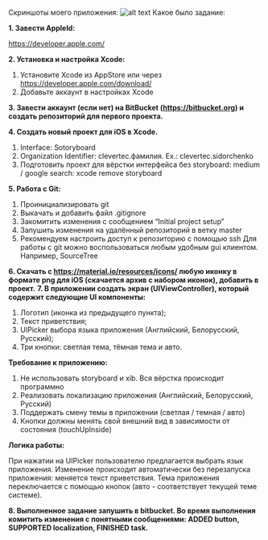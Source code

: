 Скриншоты моего приложения:
![alt text](https://drive.google.com/uc?export=download&confirm=no_antivirus&id=1PeCfFUR29i0H3EixGhvwGxEkqDaDqm5k)
Какое было задание:

**1. Завести AppleId:**

https://developer.apple.com/

**2. Установка и настройка Xcode:**

1. Установите Xcode из AppStore или через https://developer.apple.com/download/
2. Добавьте аккаунт в настройках Xcode

**3. Завести аккаунт (если нет) на BitBucket (https://bitbucket.org) и создать репозиторий для первого проекта.**

**4. Создать новый проект для iOS в Xcode.**

1. Interface: Sotoryboard
2. Organization Identifier: clevertec.фамилия. Ex.: clevertec.sidorchenko
3. Подготовить проект для вёрстки интерфейса без storyboard: medium / google search: xcode remove storyboard

**5. Работа с Git:**

1. Проинициализировать git
2. Выкачать и добавить файл .gitignore
3. Закомитить изменения с сообщением “Initial project setup”
4. Запушить изменения на удалённый репозиторий в ветку master
5. Рекомендуем настроить доступ к репозиторию с помощью ssh Для работы с git можно воспользоваться любым удобным gui клиентом. Например, SourceTree

**6. Скачать с https://material.io/resources/icons/ любую иконку в формате png для iOS (скачается архив с набором иконок), добавить в проект.**
**7. В приложении создать экран (UIViewController), который содержит следующие UI компоненты:**

1. Логотип (иконка из предыдущего пункта);
2. Текст приветствия;
3. UIPicker выбора языка приложения (Английский, Белорусский, Русский);
4. Три кнопки: светлая тема, тёмная тема и авто.

**Требование к приложению:**

1. Не использовать storyboard и xib. Вся вёрстка происходит программно
2. Реализовать локализацию приложения (Английский, Белорусский, Русский)
3. Поддержать смену темы в приложении (светлая / темная / авто)
4. Кнопки должны менять свой внешний вид в зависимости от состояния (touchUpInside)

**Логика работы:**

При нажатии на UIPicker пользователю предлагается выбрать язык приложения. Изменение происходит автоматически без перезапуска приложения: меняется текст приветствия. Тема приложения переключается с помощью кнопок (авто - соответствует текущей теме системе).

**8. Выполненное задание запушить в bitbucket. Во время выполнения комитить изменения с понятными сообщениями: ADDED button, SUPPORTED localization, FINISHED task.**
